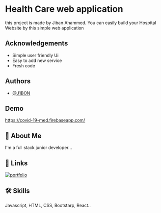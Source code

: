 # Health Care web application

this project is made by Jiban Ahammed. You can easily build your Hospital Website by this simple web application

## Acknowledgements

- Simple user friendly Ui
- Easy to add new service
- Fresh code

## Authors

- [@J1BON](https://github.com/J1BON)

## Demo

https://covid-19-med.firebaseapp.com/

## 🚀 About Me

I'm a full stack junior developer...

## 🔗 Links

[![portfolio](https://img.shields.io/badge/my_portfolio-000?style=for-the-badge&logo=ko-fi&logoColor=white)](https://jibanahammed.com/)

## 🛠 Skills

Javascript, HTML, CSS, Bootstarp, React..
